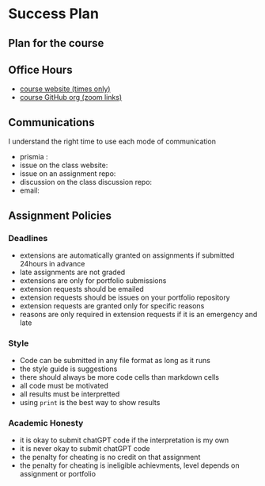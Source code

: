 # Success Plan

## Plan for the course
<!-- TODO:
to help demonstrate that you understand how you'll be graded in the course,
state what grade you plan to earn and how you will do that, including what you
will do if not everything goes perfectly. For example:
I plan to earn a C by participating actively in class and using office hours for oral exams to earn level 1.  If I struggle with a concept or miss classes, I will
submit pseudocode and explanations to the corresponding assignments to earn
those level 1 achievements.-->


## Office Hours

<!-- TODO: find the office hours and make links to it by putting them in the () -->

- [course website (times only)]()
- [course GitHub org (zoom links)]()


## Communications 

<!-- TODO: fill in when to use each of these after the :-->

I understand the right time to use each mode of communication

- prismia : 
- issue on the class website: 
- issue on an assignment repo: 
- discussion on the class discussion repo: 
- email: 


## Assignment Policies

<!-- TODO: Delete the false statements in each subsection below -->

### Deadlines

- extensions are automatically granted on assignments if submitted 24hours in advance
- late assignments are not graded
- extensions are only for portfolio submissions
- extension requests should be emailed
- extension requests should be issues on your portfolio repository 
- extension requests are granted only for specific reasons
- reasons are only required in extension requests if it is an emergency and late

### Style

- Code can be submitted in any file format as long as it runs
- the style guide is suggestions
- there should always be more code cells than markdown cells
- all code must be motivated
- all results must be interpretted
- using `print` is the best way to show results


### Academic Honesty

- it is okay to submit chatGPT code if the interpretation is my own
- it is never okay to submit chatGPT code
- the penalty for cheating is no credit on that assignment
- the penalty for cheating is ineligible achievments, level depends on assignment or portfolio
